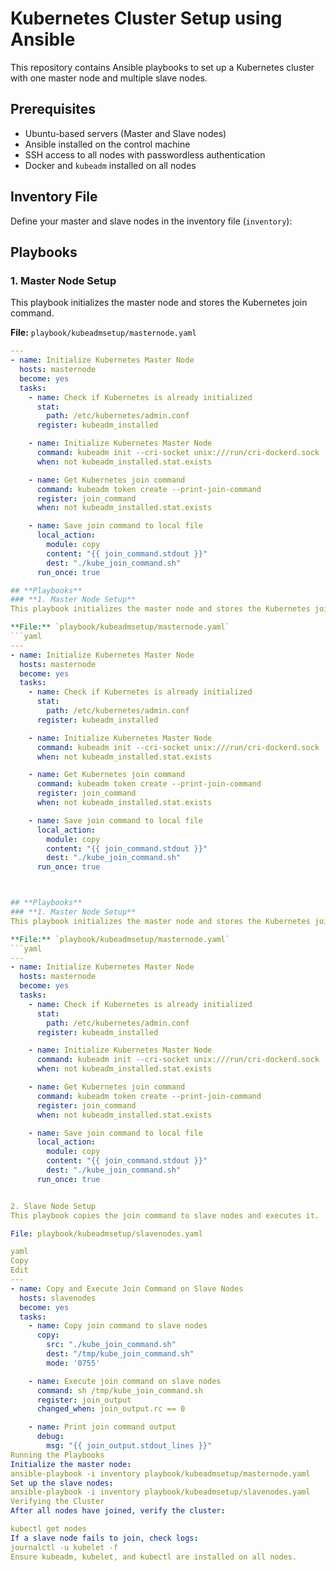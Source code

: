# Kubernetes Cluster Setup using Ansible

This repository contains Ansible playbooks to set up a Kubernetes cluster with one master node and multiple slave nodes.

## **Prerequisites**
- Ubuntu-based servers (Master and Slave nodes)
- Ansible installed on the control machine
- SSH access to all nodes with passwordless authentication
- Docker and `kubeadm` installed on all nodes

## **Inventory File**
Define your master and slave nodes in the inventory file (`inventory`):


## **Playbooks**
### **1. Master Node Setup**
This playbook initializes the master node and stores the Kubernetes join command.

**File:** `playbook/kubeadmsetup/masternode.yaml`
```yaml
---
- name: Initialize Kubernetes Master Node
  hosts: masternode
  become: yes
  tasks:
    - name: Check if Kubernetes is already initialized
      stat:
        path: /etc/kubernetes/admin.conf
      register: kubeadm_installed

    - name: Initialize Kubernetes Master Node
      command: kubeadm init --cri-socket unix:///run/cri-dockerd.sock
      when: not kubeadm_installed.stat.exists

    - name: Get Kubernetes join command
      command: kubeadm token create --print-join-command
      register: join_command
      when: not kubeadm_installed.stat.exists

    - name: Save join command to local file
      local_action:
        module: copy
        content: "{{ join_command.stdout }}"
        dest: "./kube_join_command.sh"
      run_once: true

## **Playbooks**
### **1. Master Node Setup**
This playbook initializes the master node and stores the Kubernetes join command.

**File:** `playbook/kubeadmsetup/masternode.yaml`
```yaml
---
- name: Initialize Kubernetes Master Node
  hosts: masternode
  become: yes
  tasks:
    - name: Check if Kubernetes is already initialized
      stat:
        path: /etc/kubernetes/admin.conf
      register: kubeadm_installed

    - name: Initialize Kubernetes Master Node
      command: kubeadm init --cri-socket unix:///run/cri-dockerd.sock
      when: not kubeadm_installed.stat.exists

    - name: Get Kubernetes join command
      command: kubeadm token create --print-join-command
      register: join_command
      when: not kubeadm_installed.stat.exists

    - name: Save join command to local file
      local_action:
        module: copy
        content: "{{ join_command.stdout }}"
        dest: "./kube_join_command.sh"
      run_once: true



## **Playbooks**
### **1. Master Node Setup**
This playbook initializes the master node and stores the Kubernetes join command.

**File:** `playbook/kubeadmsetup/masternode.yaml`
```yaml
---
- name: Initialize Kubernetes Master Node
  hosts: masternode
  become: yes
  tasks:
    - name: Check if Kubernetes is already initialized
      stat:
        path: /etc/kubernetes/admin.conf
      register: kubeadm_installed

    - name: Initialize Kubernetes Master Node
      command: kubeadm init --cri-socket unix:///run/cri-dockerd.sock
      when: not kubeadm_installed.stat.exists

    - name: Get Kubernetes join command
      command: kubeadm token create --print-join-command
      register: join_command
      when: not kubeadm_installed.stat.exists

    - name: Save join command to local file
      local_action:
        module: copy
        content: "{{ join_command.stdout }}"
        dest: "./kube_join_command.sh"
      run_once: true


2. Slave Node Setup
This playbook copies the join command to slave nodes and executes it.

File: playbook/kubeadmsetup/slavenodes.yaml

yaml
Copy
Edit
---
- name: Copy and Execute Join Command on Slave Nodes
  hosts: slavenodes
  become: yes
  tasks:
    - name: Copy join command to slave nodes
      copy:
        src: "./kube_join_command.sh"
        dest: "/tmp/kube_join_command.sh"
        mode: '0755'

    - name: Execute join command on slave nodes
      command: sh /tmp/kube_join_command.sh
      register: join_output
      changed_when: join_output.rc == 0

    - name: Print join command output
      debug:
        msg: "{{ join_output.stdout_lines }}"
Running the Playbooks
Initialize the master node:
ansible-playbook -i inventory playbook/kubeadmsetup/masternode.yaml
Set up the slave nodes:
ansible-playbook -i inventory playbook/kubeadmsetup/slavenodes.yaml
Verifying the Cluster
After all nodes have joined, verify the cluster:

kubectl get nodes
If a slave node fails to join, check logs:
journalctl -u kubelet -f
Ensure kubeadm, kubelet, and kubectl are installed on all nodes.
